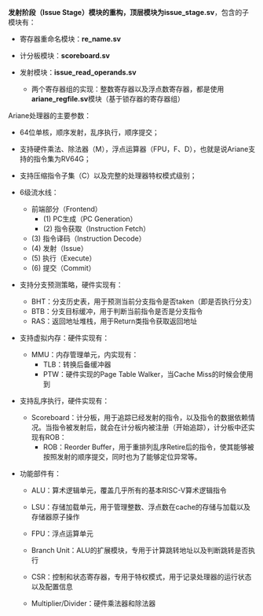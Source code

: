 **发射阶段（Issue Stage）**模块的重构，顶层模块为**issue_stage.sv**，包含的子模块有：

- 寄存器重命名模块：**re_name.sv**

- 计分板模块：**scoreboard.sv**

- 发射模块：**issue_read_operands.sv**

  - 两个寄存器组的实现：整数寄存器以及浮点数寄存器，都是使用**ariane_regfile.sv**模块（基于锁存器的寄存器组）

    

Ariane处理器的主要参数：

- 64位单核，顺序发射，乱序执行，顺序提交；

- 支持硬件乘法、除法器（M），浮点运算器（FPU，F、D），也就是说Ariane支持的指令集为RV64G；

- 支持压缩指令子集（C）以及完整的处理器特权模式级别；

- 6级流水线：

  - 前端部分（Frontend）
    - (1) PC生成（PC Generation）
    - (2) 指令获取（Instruction Fetch）
  - (3) 指令译码（Instruction Decode）
  - (4) 发射（Issue）
  - (5) 执行（Execute）
  - (6) 提交（Commit）

- 支持分支预测策略，硬件实现有：

  - BHT：分支历史表，用于预测当前分支指令是否taken（即是否执行分支）
  - BTB：分支目标缓冲，用于判断当前指令是否是分支指令
  - RAS：返回地址堆栈，用于Return类指令获取返回地址

- 支持虚拟内存：硬件实现有：

  - MMU：内存管理单元，内实现有：
    - TLB：转换后备缓冲器
    - PTW：硬件实现的Page Table Walker，当Cache Miss的时候会使用到

- 支持乱序执行，硬件实现有：

  - Scoreboard：计分板，用于追踪已经发射的指令，以及指令的数据依赖情况。当指令被发射后，就会在计分板内被注册（开始追踪），计分板中还实现有ROB：
    - ROB：Reorder Buffer，用于重排列乱序Retire后的指令，使其能够被按照发射的顺序提交，同时也为了能够定位异常等。

- 功能部件有：

  - ALU：算术逻辑单元，覆盖几乎所有的基本RISC-V算术逻辑指令

  - LSU：存储加载单元，用于管理整数、浮点数在cache的存储与加载以及存储器原子操作

  - FPU：浮点运算单元

  - Branch Unit：ALU的扩展模块，专用于计算跳转地址以及判断跳转是否执行

  - CSR：控制和状态寄存器，专用于特权模式，用于记录处理器的运行状态以及配置信息

  - Multiplier/Divider：硬件乘法器和除法器

    